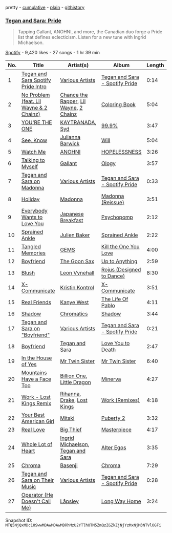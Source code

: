 pretty - [cumulative](/playlists/cumulative/37i9dQZF1DWZTHlwqNeZ4l.md) - [plain](/playlists/plain/37i9dQZF1DWZTHlwqNeZ4l) - [githistory](https://github.githistory.xyz/mackorone/spotify-playlist-archive/blob/main/playlists/plain/37i9dQZF1DWZTHlwqNeZ4l)

### [Tegan and Sara: Pride](https://open.spotify.com/playlist/37i9dQZF1DWZTHlwqNeZ4l)

> Tapping Gallant, ANOHNI, and more, the Canadian duo forge a Pride list that defines eclecticism\. Listen for a new tune with Ingrid Michaelson.

[Spotify](https://open.spotify.com/user/spotify) - 9,420 likes - 27 songs - 1 hr 39 min

| No. | Title | Artist(s) | Album | Length |
|---|---|---|---|---|
| 1 | [Tegan and Sara Spotify Pride Intro](https://open.spotify.com/track/4fuwadVr6WOQoSydfA3fkR) | [Various Artists](https://open.spotify.com/artist/0LyfQWJT6nXafLPZqxe9Of) | [Tegan and Sara \- Spotify Pride](https://open.spotify.com/album/0xYvIMRxFzd25UqhFOeSIq) | 0:14 |
| 2 | [No Problem \(feat\. Lil Wayne & 2 Chainz\)](https://open.spotify.com/track/0v9Wz8o0BT8DU38R4ddjeH) | [Chance the Rapper](https://open.spotify.com/artist/1anyVhU62p31KFi8MEzkbf), [Lil Wayne](https://open.spotify.com/artist/55Aa2cqylxrFIXC767Z865), [2 Chainz](https://open.spotify.com/artist/17lzZA2AlOHwCwFALHttmp) | [Coloring Book](https://open.spotify.com/album/71QyofYesSsRMwFOTafnhB) | 5:04 |
| 3 | [YOU'RE THE ONE](https://open.spotify.com/track/70kdJnm1X6eEM8DbWa8Mnc) | [KAYTRANADA](https://open.spotify.com/artist/6qgnBH6iDM91ipVXv28OMu), [Syd](https://open.spotify.com/artist/3jk39CGeaaSO3FPKNx1RUx) | [99.9%](https://open.spotify.com/album/6JD4Qerb8IcaAzFgpFw0sa) | 3:47 |
| 4 | [See, Know](https://open.spotify.com/track/6bAgNeCSmRrKtOaHHD5aSl) | [Julianna Barwick](https://open.spotify.com/artist/0HWfFWL4vVrbaBQqxVCwCi) | [Will](https://open.spotify.com/album/4KwHbfz70XklNDO1ZNC8EE) | 5:04 |
| 5 | [Watch Me](https://open.spotify.com/track/1VG1EM5OL6oObCFaaSzdo4) | [ANOHNI](https://open.spotify.com/artist/6VJZYivuYJGCrPuOAnI7Qo) | [HOPELESSNESS](https://open.spotify.com/album/7rLsyyAKx19sy9Nwn8WoGH) | 3:26 |
| 6 | [Talking to Myself](https://open.spotify.com/track/5ivOiIOSkypt3P1jqjlmcf) | [Gallant](https://open.spotify.com/artist/7wFDo161xYdeaiLz3KIHoM) | [Ology](https://open.spotify.com/album/4VZh7EI0gjL2FkLWNBVIWf) | 3:57 |
| 7 | [Tegan and Sara on Madonna](https://open.spotify.com/track/0NJIw3OZN1e1NtPhoUGs7o) | [Various Artists](https://open.spotify.com/artist/0LyfQWJT6nXafLPZqxe9Of) | [Tegan and Sara \- Spotify Pride](https://open.spotify.com/album/0xYvIMRxFzd25UqhFOeSIq) | 0:33 |
| 8 | [Holiday](https://open.spotify.com/track/3ibAzRj9JnowdoLkyllk3n) | [Madonna](https://open.spotify.com/artist/6tbjWDEIzxoDsBA1FuhfPW) | [Madonna \(Reissue\)](https://open.spotify.com/album/5lrlWKjNY0eTDXp9Bd3LpW) | 3:51 |
| 9 | [Everybody Wants to Love You](https://open.spotify.com/track/38OvTFIg5ZYRow2sA1jgKo) | [Japanese Breakfast](https://open.spotify.com/artist/7MoIc5s9KXolCBH1fy9kkw) | [Psychopomp](https://open.spotify.com/album/3CeBfyjSIfbWyf0RTNbq1G) | 2:12 |
| 10 | [Sprained Ankle](https://open.spotify.com/track/1qKDjasAnswlbgBsOd8DJp) | [Julien Baker](https://open.spotify.com/artist/12zbUHbPHL5DGuJtiUfsip) | [Sprained Ankle](https://open.spotify.com/album/5rfzi2DFB4gH5XhXjsuGQN) | 2:22 |
| 11 | [Tangled Memories](https://open.spotify.com/track/48hWxQRcZhSbXnyJ5y2qe1) | [GEMS](https://open.spotify.com/artist/1hjVmBR8STjix0vBUe5YfN) | [Kill the One You Love](https://open.spotify.com/album/37cusz6UdL545qeHFJkUWq) | 4:00 |
| 12 | [Boyfriend](https://open.spotify.com/track/7Gt5J8EAM6hj4uT1fHEZUl) | [The Goon Sax](https://open.spotify.com/artist/7qtF58vGfOhD4z3yzrD9PD) | [Up to Anything](https://open.spotify.com/album/2jdxXOqTIKrLdJicu74xSx) | 2:59 |
| 13 | [Blush](https://open.spotify.com/track/4KdqwIpRZQPLuMtexPgvtX) | [Leon Vynehall](https://open.spotify.com/artist/2o7L9DNcmzocYll1o0GGTU) | [Rojus \(Designed to Dance\)](https://open.spotify.com/album/31IWopx1L2z3GSoOArzCTb) | 8:30 |
| 14 | [X\-Communicate](https://open.spotify.com/track/1uKdbsyhNB1kyK7g52f9ct) | [Kristin Kontrol](https://open.spotify.com/artist/0KWGzZDg5s1xz5Mhdwh5Hs) | [X\-Communicate](https://open.spotify.com/album/18kIahzeNTvSgUCx8cIV6d) | 3:51 |
| 15 | [Real Friends](https://open.spotify.com/track/66Q3fAmSX5eHamgbKa9alP) | [Kanye West](https://open.spotify.com/artist/5K4W6rqBFWDnAN6FQUkS6x) | [The Life Of Pablo](https://open.spotify.com/album/7gsWAHLeT0w7es6FofOXk1) | 4:11 |
| 16 | [Shadow](https://open.spotify.com/track/3sJQGz6WX2YIBaHsH3bRMq) | [Chromatics](https://open.spotify.com/artist/4tOVIRjlWWfR1RrAxyRqTE) | [Shadow](https://open.spotify.com/album/6IoA01Eo4bfsXfEKBEisyG) | 3:44 |
| 17 | [Tegan and Sara on "Boyfriend"](https://open.spotify.com/track/6cVrx71STTft6XxOcNWX63) | [Various Artists](https://open.spotify.com/artist/0LyfQWJT6nXafLPZqxe9Of) | [Tegan and Sara \- Spotify Pride](https://open.spotify.com/album/0xYvIMRxFzd25UqhFOeSIq) | 0:21 |
| 18 | [Boyfriend](https://open.spotify.com/track/0euRZeEKvdbptPpebwDtLc) | [Tegan and Sara](https://open.spotify.com/artist/5e1BZulIiYWPRm8yogwUYH) | [Love You to Death](https://open.spotify.com/album/0zqoBumDciJGNoOsvfTP5U) | 2:47 |
| 19 | [In the House of Yes](https://open.spotify.com/track/7eeNU3Zm56wzyl7MQDvEAH) | [Mr Twin Sister](https://open.spotify.com/artist/5ltJZgIW3OkY5WvuzX5MYz) | [Mr Twin Sister](https://open.spotify.com/album/65PiA4pb8RyCLOzwjsqP3X) | 6:40 |
| 20 | [Mountains Have a Face Too](https://open.spotify.com/track/7bJyIcYNVDhGHerkDswuyh) | [Billion One](https://open.spotify.com/artist/72xr3FQtagwbPYSErz7JYt), [Little Dragon](https://open.spotify.com/artist/6Tyzp9KzpiZ04DABQoedps) | [Minerva](https://open.spotify.com/album/4LZSCfxSKPlr8nEkRy9ydH) | 4:27 |
| 21 | [Work \- Lost Kings Remix](https://open.spotify.com/track/3Qnqmo5wfuEpMKf8b9Cg1n) | [Rihanna](https://open.spotify.com/artist/5pKCCKE2ajJHZ9KAiaK11H), [Drake](https://open.spotify.com/artist/3TVXtAsR1Inumwj472S9r4), [Lost Kings](https://open.spotify.com/artist/3hyEbRtp617pNCuuQjyOmc) | [Work \(Remixes\)](https://open.spotify.com/album/4zuZnAmDCk2FIl8ZfvvmoD) | 4:18 |
| 22 | [Your Best American Girl](https://open.spotify.com/track/7g5qe8VITjr13RIe8uM2p6) | [Mitski](https://open.spotify.com/artist/2uYWxilOVlUdk4oV9DvwqK) | [Puberty 2](https://open.spotify.com/album/4Coa8Eb9SzjrkwWEom963Q) | 3:32 |
| 23 | [Real Love](https://open.spotify.com/track/6lU6rPNgmEhilIurtFmkFm) | [Big Thief](https://open.spotify.com/artist/5QdyldG4Fl4TPiOIeMNpBZ) | [Masterpiece](https://open.spotify.com/album/5eSbNHaPAkwpAuo9k0o2YU) | 4:17 |
| 24 | [Whole Lot of Heart](https://open.spotify.com/track/6Nvc82bjwooWPGwaBixf6s) | [Ingrid Michaelson](https://open.spotify.com/artist/2vm8GdHyrJh2O2MfbQFYG0), [Tegan and Sara](https://open.spotify.com/artist/5e1BZulIiYWPRm8yogwUYH) | [Alter Egos](https://open.spotify.com/album/1p4ZKxMRpLcgONdy4rLKXJ) | 3:35 |
| 25 | [Chroma](https://open.spotify.com/track/74hmy168eOivZZhdLJKU8v) | [Basenji](https://open.spotify.com/artist/4FH1qQ5KcTtomryu4O5pgX) | [Chroma](https://open.spotify.com/album/3yMzf0bNHMAL8A6wunIHYi) | 7:29 |
| 26 | [Tegan and Sara on Their Music](https://open.spotify.com/track/2pU9KIVKzkq30Ie8hcEzgn) | [Various Artists](https://open.spotify.com/artist/0LyfQWJT6nXafLPZqxe9Of) | [Tegan and Sara \- Spotify Pride](https://open.spotify.com/album/0xYvIMRxFzd25UqhFOeSIq) | 0:28 |
| 27 | [Operator \(He Doesn't Call Me\)](https://open.spotify.com/track/56sYN9utLyjGXju9rU8lWi) | [Låpsley](https://open.spotify.com/artist/27ze6hCgfr3HcDZAHY60pg) | [Long Way Home](https://open.spotify.com/album/5h5HjSBjZ2dAuGxGL6L2EB) | 3:24 |

Snapshot ID: `MTQ5NjQxMDc1OSwwMDAwMDAwMDRhMzU2YTlhOTM5ZmQzZGZkZjNjYzMxNjM3NTVlOGFi`
